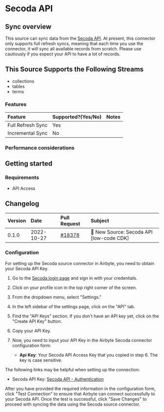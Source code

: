 # Secoda API

## Sync overview

This source can sync data from the [Secoda API](https://docs.secoda.co/secoda-api). At present, this connector only supports full refresh syncs, meaning that each time you use the connector, it will sync all available records from scratch. Please use cautiously if you expect your API to have a lot of records.

## This Source Supports the Following Streams

* collections
* tables
* terms

### Features

| Feature           | Supported?(Yes/No) | Notes |
| :---------------  | :----------------- | :--- |
| Full Refresh Sync | Yes                |      |
| Incremental Sync  | No                 |      |

### Performance considerations

## Getting started

### Requirements

* API Access

## Changelog

| Version | Date       | Pull Request                                              | Subject                                    |
| :------ | :--------- | :-------------------------------------------------------- | :----------------------------------------- |
| 0.1.0   | 2022-10-27 | [#18378](https://github.com/airbytehq/airbyte/pull/18378) | 🎉 New Source: Secoda API [low-code CDK] |

### Configuration

For setting up the Secoda source connector in Airbyte, you need to obtain your Secoda API Key.

1. Go to the [Secoda login page](https://app.secoda.co/signin) and sign in with your credentials.

2. Click on your profile icon in the top right corner of the screen.

3. From the dropdown menu, select "Settings."

4. In the left sidebar of the settings page, click on the "API" tab.

5. Find the "API Keys" section. If you don't have an API key yet, click on the "Create API Key" button.

6. Copy your API Key.

7. Now, you need to input your API Key in the Airbyte Secoda connector configuration form:

   * **Api Key**: Your Secoda API Access Key that you copied in step 6. The key is case sensitive.

The following links may be helpful when setting up the connection:

* Secoda API Key: [Secoda API - Authentication](https://docs.secoda.co/secoda-api/authentication)

After you have provided the required information in the configuration form, click "Test Connection" to ensure that Airbyte can connect successfully to your Secoda API. Once the test is successful, click "Save Changes" to proceed with syncing the data using the Secoda source connector.